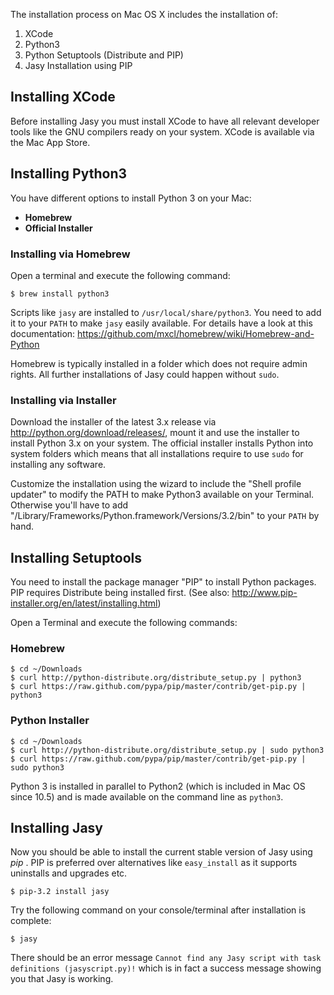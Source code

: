 The installation process on Mac OS X includes the installation of:

1. XCode
2. Python3
3. Python Setuptools (Distribute and PIP)
4. Jasy Installation using PIP

Installing XCode
----------------

Before installing Jasy you must install XCode to have all relevant developer tools like the GNU compilers ready on your system. XCode is available via the Mac App Store.

Installing Python3
------------------

You have different options to install Python 3 on your Mac:

* **Homebrew**
* **Official Installer**

### Installing via Homebrew

Open a terminal and execute the following command:

    $ brew install python3

Scripts like `jasy` are installed to `/usr/local/share/python3`. You need to add it to your `PATH` to make `jasy` easily available. For details have a look at this documentation: https://github.com/mxcl/homebrew/wiki/Homebrew-and-Python

Homebrew is typically installed in a folder which does not require admin rights. All further installations of Jasy could happen without `sudo`.

### Installing via Installer

Download the installer of the latest 3.x release via http://python.org/download/releases/, mount it and use the installer to install Python 3.x on your system. The official installer installs Python into system folders which means that all installations require to use `sudo` for installing any software.

Customize the installation using the wizard to include the "Shell profile updater" to modify the PATH to make Python3 available on your Terminal. Otherwise you'll have to add "/Library/Frameworks/Python.framework/Versions/3.2/bin"
to your `PATH` by hand.

Installing Setuptools
---------------------

You need to install the package manager "PIP" to install Python packages. PIP requires Distribute being installed first. (See also: http://www.pip-installer.org/en/latest/installing.html)

Open a Terminal and execute the following commands:

### Homebrew

    $ cd ~/Downloads
    $ curl http://python-distribute.org/distribute_setup.py | python3
    $ curl https://raw.github.com/pypa/pip/master/contrib/get-pip.py | python3

### Python Installer

    $ cd ~/Downloads
    $ curl http://python-distribute.org/distribute_setup.py | sudo python3
    $ curl https://raw.github.com/pypa/pip/master/contrib/get-pip.py | sudo python3

Python 3 is installed in parallel to Python2 (which is included in Mac OS since 10.5) and is made available on the command line as `python3`.


Installing Jasy
---------------

Now you should be able to install the current stable version of Jasy using _pip_ . PIP is preferred over alternatives like `easy_install` as it supports uninstalls and upgrades etc. 

    $ pip-3.2 install jasy

Try the following command on your console/terminal after installation is complete:

    $ jasy

There should be an error message `Cannot find any Jasy script with task definitions (jasyscript.py)!` which is in fact a success message showing you that Jasy is working.
